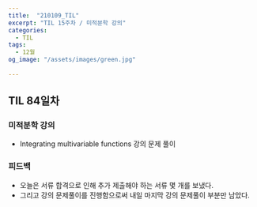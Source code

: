 ```yaml
---
title:  "210109_TIL"
excerpt: "TIL 15주차 / 미적분학 강의"
categories:
  - TIL
tags:
  - 12월
og_image: "/assets/images/green.jpg"
  
---
```

## TIL 84일차

### 미적분학 강의

- Integrating multivariable functions 강의 문제 풀이

### 피드백
- 오늘은 서류 합격으로 인해 추가 제출해야 하는 서류 몇 개를 보냈다.
- 그리고 강의 문제풀이를 진행함으로써 내일 마지막 강의 문제풀이 부분만 남았다.